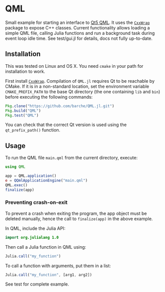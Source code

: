 # QML
Small example for starting an interface to [Qt5 QML](http://qt.io/). It uses the [`CxxWrap`](https://github.com/barche/CxxWrap.jl) package to expose C++ classes. Current functionality allows loading a simple QML file, calling Julia functions and run a background task during event loop idle time. See test/gui.jl for details, docs not fully up-to-date.

## Installation
This was tested on Linux and OS X. You need `cmake` in your path for installation to work.

First install [`CxxWrap`](https://github.com/barche/CxxWrap.jl). Compilation of `QML.jl` requires Qt to be reachable by CMake. If it is in a non-standard location, set the environment variable `CMAKE_PREFIX_PATH` to the base Qt directory (the one containing `lib` and `bin`) before executing the following commands:

```julia
Pkg.clone("https://github.com/barche/QML.jl.git")
Pkg.build("QML")
Pkg.test("QML")
```

You can check that the correct Qt version is used using the `qt_prefix_path()` function.

## Usage

To run the QML file `main.qml` from the current directory, execute:
```julia
using QML

app = QML.application()
e = QQmlApplicationEngine("main.qml")
QML.exec()
finalize(app)
```

### Preventing crash-on-exit
To prevent a crash when exiting the program, the app object must be deleted manually, hence the call to `finalize(app)` in the above example.

In QML, include the Julia API:
```qml
import org.julialang 1.0
```

Then call a Julia function in QML using:
```qml
Julia.call("my_function")
```

To call a function with arguments, put them in a list:
```qml
Julia.call("my_function", [arg1, arg2])
```

See test for complete example.

